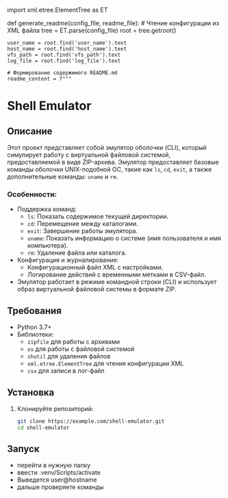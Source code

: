 import xml.etree.ElementTree as ET

def generate_readme(config_file, readme_file):
    # Чтение конфигурации из XML файла
    tree = ET.parse(config_file)
    root = tree.getroot()

    user_name = root.find('user_name').text
    host_name = root.find('host_name').text
    vfs_path = root.find('vfs_path').text
    log_file = root.find('log_file').text

    # Формирование содержимого README.md
    readme_content = f"""
# Shell Emulator

## Описание

Этот проект представляет собой эмулятор оболочки (CLI), который симулирует работу с виртуальной файловой системой, предоставляемой в виде ZIP-архива. Эмулятор предоставляет базовые команды оболочки UNIX-подобной ОС, такие как `ls`, `cd`, `exit`, а также дополнительные команды: `uname` и `rm`.

### Особенности:
- Поддержка команд:
  - `ls`: Показать содержимое текущей директории.
  - `cd`: Перемещение между каталогами.
  - `exit`: Завершение работы эмулятора.
  - `uname`: Показать информацию о системе (имя пользователя и имя компьютера).
  - `rm`: Удаление файла или каталога.
- Конфигурация и журналирование:
  - Конфигурационный файл XML с настройками.
  - Логирование действий с временными метками в CSV-файл.
- Эмулятор работает в режиме командной строки (CLI) и использует образ виртуальной файловой системы в формате ZIP.

## Требования

- Python 3.7+
- Библиотеки:
  - `zipfile` для работы с архивами
  - `os` для работы с файловой системой
  - `shutil` для удаления файлов
  - `xml.etree.ElementTree` для чтения конфигурации XML
  - `csv` для записи в лог-файл

## Установка

1. Клонируйте репозиторий:
   ```bash
   git clone https://example.com/shell-emulator.git
   cd shell-emulator
## Запуск
- перейти в нужную папку
- ввести .venv/Scripts/activate
- Выведется user@hostname
- дальше проверяете команды

